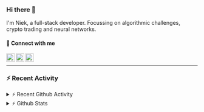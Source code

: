 ### Hi there 👋
I'm Niek, a full-stack developer. Focussing on algorithmic challenges, crypto trading and neural networks.

#### 📩 Connect with me

[<img align="left" alt="codeSTACKr | Twitter" width="22px" src="https://cdn.jsdelivr.net/npm/simple-icons@v3/icons/twitter.svg" />][twitter]
[<img align="left" alt="codeSTACKr | LinkedIn" width="22px" src="https://cdn.jsdelivr.net/npm/simple-icons@v3/icons/linkedin.svg" />][linkedin]
[<img align="left" alt="codeSTACKr | Instagram" width="22px" src="https://cdn.jsdelivr.net/npm/simple-icons@v3/icons/instagram.svg" />][instagram]

<br/>

---
### :zap: Recent Activity


<details>
    <summary>⚡ Recent Github Activity</summary>

<!--START_SECTION:activity-->
1. ❗️ Closed issue [#3](https://github.com/OR-WindPredicition/WindPredictionAPI/issues/3) in [OR-WindPredicition/WindPredictionAPI](https://github.com/OR-WindPredicition/WindPredictionAPI)
2. ❗️ Closed issue [#5](https://github.com/OR-WindPredicition/WindPredictionAPI/issues/5) in [OR-WindPredicition/WindPredictionAPI](https://github.com/OR-WindPredicition/WindPredictionAPI)
3. 🗣 Commented on [#5](https://github.com/OR-WindPredicition/WindPredictionAPI/issues/5) in [OR-WindPredicition/WindPredictionAPI](https://github.com/OR-WindPredicition/WindPredictionAPI)
4. 🗣 Commented on [#3](https://github.com/OR-WindPredicition/WindPredictionAPI/issues/3) in [OR-WindPredicition/WindPredictionAPI](https://github.com/OR-WindPredicition/WindPredictionAPI)
5. 🗣 Commented on [#7](https://github.com/OR-WindPredicition/WindPredictionAPI/issues/7) in [OR-WindPredicition/WindPredictionAPI](https://github.com/OR-WindPredicition/WindPredictionAPI)
<!--END_SECTION:activity-->
</details>
<details>
  <summary>⚡ Github Stats</summary>

  <img align="left" alt="codeSTACKr's Github Stats" src="https://github-readme-stats.codestackr.vercel.app/api?username=niekvandam&show_icons=true&hide_border=true" />

</details>


[twitter]: https://twitter.com/overclockedc
[instagram]: https://instagram.com/niekvandamn  
[linkedin]: https://www.linkedin.com/in/niek-van-dam-514711131/
